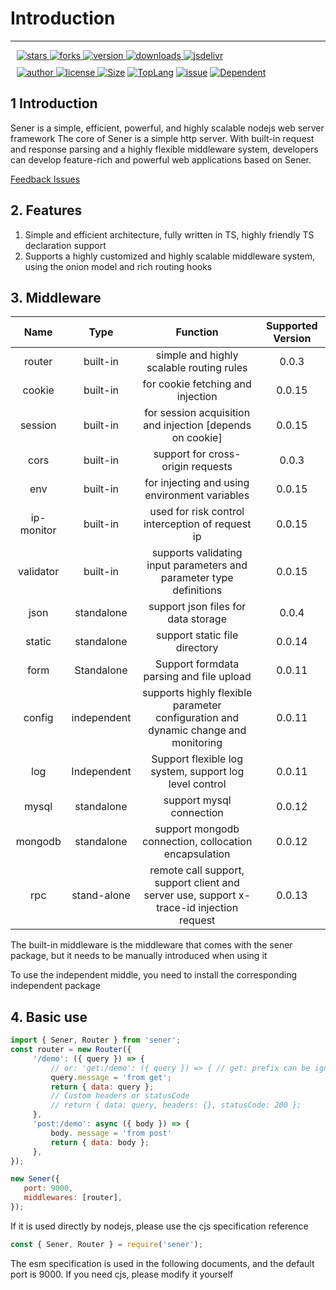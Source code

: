 <!--
  * @Author: chenzhongsheng
  * @Date: 2023-05-12 00:07:52
  * @Description: Coding something
-->


# Introduction

--------------------

<div style="margin: 10px">
     <a href="https://www.github.com/theajack/sener/stargazers" target="_black">
         <img src="https://img.shields.io/github/stars/theajack/sener?logo=github" alt="stars" />
     </a>
     <a href="https://www.github.com/theajack/sener/network/members" target="_black">
         <img src="https://img.shields.io/github/forks/theajack/sener?logo=github" alt="forks" />
     </a>
     <a href="https://www.npmjs.com/package/sener" target="_black">
         <img src="https://img.shields.io/npm/v/sener?logo=npm" alt="version" />
     </a>
     <a href="https://www.npmjs.com/package/sener" target="_black">
         <img src="https://img.shields.io/npm/dm/sener?color=%23ffca28&logo=npm" alt="downloads" />
     </a>
     <a href="https://www.jsdelivr.com/package/npm/sener" target="_black">
         <img src="https://data.jsdelivr.com/v1/package/npm/sener/badge" alt="jsdelivr" />
     </a>
</div>

<div style="margin: 10px">
     <a href="https://github.com/theajack" target="_black">
         <img src="https://img.shields.io/badge/Author-%20theajack%20-7289da.svg?&logo=github" alt="author" />
     </a>
     <a href="https://www.github.com/theajack/sener/blob/master/LICENSE" target="_black">
         <img src="https://img.shields.io/github/license/theajack/sener?color=%232DCE89&logo=github" alt="license" />
     </a>
     <a href="https://fastly.jsdelivr.net/gh/theajack/sener/dist/sener.latest.min.js"><img src="https://img.shields.io/bundlephobia/minzip /sener.svg" alt="Size"></a>
     <a href="https://github.com/theajack/sener/search?l=javascript"><img src="https://img.shields.io/github/languages/top/theajack/sener.svg " alt="TopLang"></a>
     <a href="https://github.com/theajack/sener/issues"><img src="https://img.shields.io/github/issues-closed/theajack/sener.svg" alt=" issue"></a>
     <a href="https://www.github.com/theajack/sener"><img src="https://img.shields.io/librariesio/dependent-repos/npm/sener.svg" alt=" Dependent"></a>
</div>

<!-- ### Samples

<code-btn type='text' text='Counter' url='@count'/> |
<code-btn type='text' text='Components & Model' url='@model'/> |
<code-btn type='text' text='Todo List' url='@todo-list'/> |
<code-btn type='text' text='CSS-In-JS' url='@style'/> -->

## 1 Introduction

Sener is a simple, efficient, powerful, and highly scalable nodejs web server framework
The core of Sener is a simple http server. With built-in request and response parsing and a highly flexible middleware system, developers can develop feature-rich and powerful web applications based on Sener.

[Feedback Issues](https://github.com/theajack/sener/issues/new)

## 2. Features

1. Simple and efficient architecture, fully written in TS, highly friendly TS declaration support
2. Supports a highly customized and highly scalable middleware system, using the onion model and rich routing hooks

## 3. Middleware

| Name | Type | Function | Supported Version |
| :--: | :--: | :--: | :--: |
| router | built-in | simple and highly scalable routing rules | 0.0.3 |
| cookie | built-in | for cookie fetching and injection | 0.0.15 |
| session | built-in | for session acquisition and injection [depends on cookie] | 0.0.15 |
| cors | built-in | support for cross-origin requests | 0.0.3 |
| env | built-in | for injecting and using environment variables | 0.0.15 |
| ip-monitor | built-in | used for risk control interception of request ip | 0.0.15 |
| validator | built-in | supports validating input parameters and parameter type definitions | 0.0.15 |
| json | standalone | support json files for data storage | 0.0.4 |
| static | standalone | support static file directory | 0.0.14 |
| form | Standalone | Support formdata parsing and file upload | 0.0.11 |
| config | independent | supports highly flexible parameter configuration and dynamic change and monitoring | 0.0.11 |
| log | Independent | Support flexible log system, support log level control | 0.0.11 |
| mysql | standalone | support mysql connection | 0.0.12 |
| mongodb | standalone | support mongodb connection, collocation encapsulation | 0.0.12 |
| rpc | stand-alone | remote call support, support client and server use, support x-trace-id injection request | 0.0.13 |

The built-in middleware is the middleware that comes with the sener package, but it needs to be manually introduced when using it

To use the independent middle, you need to install the corresponding independent package

## 4. Basic use

```js
import { Sener, Router } from 'sener';
const router = new Router({
     '/demo': ({ query }) => {
         // or: 'get:/demo': ({ query }) => { // get: prefix can be ignored
         query.message = 'from get';
         return { data: query };
         // Custom headers or statusCode
         // return { data: query, headers: {}, statusCode: 200 };
     },
     'post:/demo': async ({ body }) => {
         body. message = 'from post'
         return { data: body };
     },
});

new Sener({
   port: 9000,
   middlewares: [router],
});
```

If it is used directly by nodejs, please use the cjs specification reference

```js
const { Sener, Router } = require('sener');
```

The esm specification is used in the following documents, and the default port is 9000. If you need cjs, please modify it yourself

<div>
     <star></star>
</div>